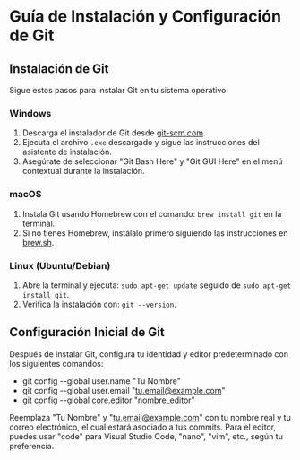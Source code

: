 # Guía de Instalación y Configuración de Git

## Instalación de Git

Sigue estos pasos para instalar Git en tu sistema operativo:

### Windows

1. Descarga el instalador de Git desde [git-scm.com](https://git-scm.com/download/win).
2. Ejecuta el archivo `.exe` descargado y sigue las instrucciones del asistente de instalación.
3. Asegúrate de seleccionar "Git Bash Here" y "Git GUI Here" en el menú contextual durante la instalación.

### macOS

1. Instala Git usando Homebrew con el comando: `brew install git` en la terminal.
2. Si no tienes Homebrew, instálalo primero siguiendo las instrucciones en [brew.sh](https://brew.sh/).

### Linux (Ubuntu/Debian)

1. Abre la terminal y ejecuta: `sudo apt-get update` seguido de `sudo apt-get install git`.
2. Verifica la instalación con: `git --version`.

## Configuración Inicial de Git

Después de instalar Git, configura tu identidad y editor predeterminado con los siguientes comandos:

- git config --global user.name "Tu Nombre"
- git config --global user.email "tu.email@example.com"
- git config --global core.editor "nombre_editor"

Reemplaza "Tu Nombre" y "tu.email@example.com" con tu nombre real y tu correo electrónico, el cual estará asociado a tus commits. Para el editor, puedes usar "code" para Visual Studio Code, "nano", "vim", etc., según tu preferencia.
